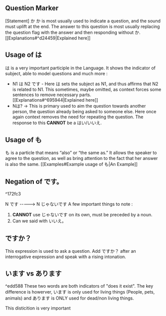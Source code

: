 
## Question Marker

[Statement] か 
か is most usually used to indicate a question, and the sound must uplift at the end. The answer to this question is most usually replacing the question flag with the answer and then responding without か.  [[Explanations#^d24459|Explained here]]

## Usage of は 

は is a very important participle in the Language. It shows the indicator of subject, able to model questions and much more : 

- N1 は N2 です - Here は sets the subject as N1, and thus affirms that N2 is related to N1. This sometimes, maybe omitted, as context forces some sentences to remove necessary parts. [[Explanations#^695944|Explained here]] 
- Nは? -> This is primary used to aim the question towards another person, the question already being asked to someone else. Here once again context removes the need for repeating the question. The response to this **CANNOT** be a はい/いいえ. 

## Usage of も

 も is a particle that means “also” or “the same as.”  It allows the speaker to agree to the question, as well as bring attention to the fact that her answer is also the same. [[Examples#Example usage of も|An Example]]

## Negation of です。

^172fc3

N です -----> N じゃないです
A few important things to note : 
1. **CANNOT** use じゃないです on its own, must be preceded by a noun.
2. Can we said with いいえ。

## ですか？

This expression is used to ask a question. Add ですか？ after an interrogative expression and speak with a rising intonation. 



## います vs あります

^edd588
These two words are both indicators of "does it exist". The key difference is howerver, います is only used for living things (People, pets, animals) and あります is ONLY used for dead/non living things. 

This disticition is very important